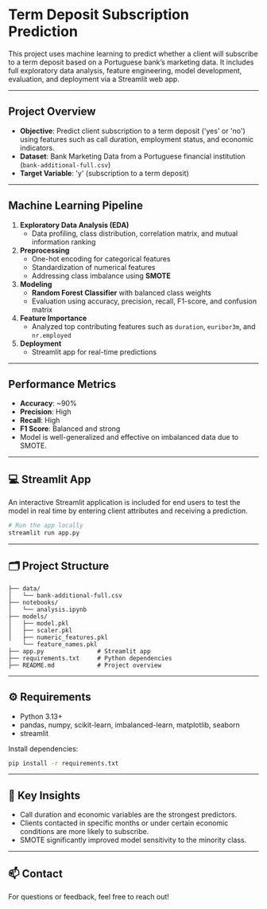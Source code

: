
# Term Deposit Subscription Prediction

This project uses machine learning to predict whether a client will subscribe to a term deposit based on a Portuguese bank’s marketing data. It includes full exploratory data analysis, feature engineering, model development, evaluation, and deployment via a Streamlit web app.

---

## Project Overview

- **Objective**: Predict client subscription to a term deposit ('yes' or 'no') using features such as call duration, employment status, and economic indicators.
- **Dataset**: Bank Marketing Data from a Portuguese financial institution (`bank-additional-full.csv`)
- **Target Variable**: 'y' (subscription to a term deposit)

---

## Machine Learning Pipeline

1. **Exploratory Data Analysis (EDA)**
   - Data profiling, class distribution, correlation matrix, and mutual information ranking
2. **Preprocessing**
   - One-hot encoding for categorical features
   - Standardization of numerical features
   - Addressing class imbalance using **SMOTE**
3. **Modeling**
   - **Random Forest Classifier** with balanced class weights
   - Evaluation using accuracy, precision, recall, F1-score, and confusion matrix
4. **Feature Importance**
   - Analyzed top contributing features such as `duration`, `euribor3m`, and `nr.employed`
5. **Deployment**
   - Streamlit app for real-time predictions

---

## Performance Metrics

- **Accuracy**: ~90%
- **Precision**: High
- **Recall**: High
- **F1 Score**: Balanced and strong
- Model is well-generalized and effective on imbalanced data due to SMOTE.

---

## 💻 Streamlit App

An interactive Streamlit application is included for end users to test the model in real time by entering client attributes and receiving a prediction.

```bash
# Run the app locally
streamlit run app.py
```

---

## 🗂️ Project Structure

```
├── data/
│   └── bank-additional-full.csv
├── notebooks/
│   └── analysis.ipynb
├── models/
│   ├── model.pkl
│   ├── scaler.pkl
│   ├── numeric_features.pkl
    └── feature_names.pkl
├── app.py               # Streamlit app
├── requirements.txt     # Python dependencies
├── README.md            # Project overview
```

---

## ⚙️ Requirements

- Python 3.13+
- pandas, numpy, scikit-learn, imbalanced-learn, matplotlib, seaborn
- streamlit

Install dependencies:
```bash
pip install -r requirements.txt
```

---

## 📌 Key Insights

- Call duration and economic variables are the strongest predictors.
- Clients contacted in specific months or under certain economic conditions are more likely to subscribe.
- SMOTE significantly improved model sensitivity to the minority class.

---

## 📫 Contact

For questions or feedback, feel free to reach out!
